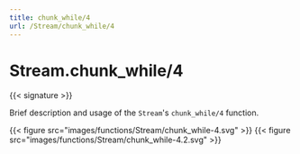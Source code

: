 ```yaml
---
title: chunk_while/4
url: /Stream/chunk_while/4
---
```


# Stream.chunk_while/4

{{< signature >}}

Brief description and usage of the `Stream`'s `chunk_while/4` function.

{{< figure src="images/functions/Stream/chunk_while-4.svg" >}}
{{< figure src="images/functions/Stream/chunk_while-4.2.svg" >}}

